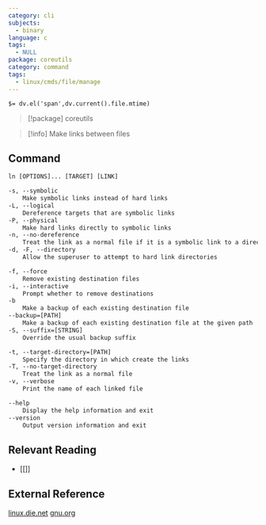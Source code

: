 ```yaml
---
category: cli
subjects:
  - binary
language: c
tags:
  - NULL
package: coreutils
category: command
tags:
  - linux/cmds/file/manage
---
```


`$= dv.el('span',dv.current().file.mtime)`
> [!package] coreutils

> [!info] Make links between files

## Command
```txt
ln [OPTIONS]... [TARGET] [LINK]

-s, --symbolic
	Make symbolic links instead of hard links
-L, --logical
	Dereference targets that are symbolic links
-P, --physical
	Make hard links directly to symbolic links
-n, --no-dereference
	Treat the link as a normal file if it is a symbolic link to a directory
-d, -F, --directory
	Allow the superuser to attempt to hard link directories

-f, --force
	Remove existing destination files
-i, --interactive
	Prompt whether to remove destinations
-b
	Make a backup of each existing destination file
--backup=[PATH]
	Make a backup of each existing destination file at the given path
-S, --suffix=[STRING]
	Override the usual backup suffix

-t, --target-directory=[PATH]
	Specify the directory in which create the links
-T, --no-target-directory
	Treat the link as a normal file
-v, --verbose
	Print the name of each linked file

--help
	Display the help information and exit 
--version
	Output version information and exit
```

## Relevant Reading
- [[]]

## External Reference
[linux.die.net](https://linux.die.net/man/1/ln)
[gnu.org](https://www.gnu.org/software/coreutils/manual/html_node/ln-invocation.html#ln-invocation)
